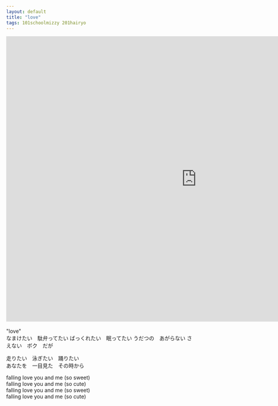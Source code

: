 ```yaml
---
layout: default
title: "love"
tags: 101schoolmizzy 201hairyo
---
```

<div class="movie-wrap">
<iframe width="1024" height="768" src="https://www.youtube.com/embed/jTJNT_DiPwc" title="love / 初音ミク" frameborder="0" allow="accelerometer; autoplay; clipboard-write; encrypted-media; gyroscope; picture-in-picture" allowfullscreen></iframe>
</div>
<br>
"love"  
<br>
なまけたい　駄弁ってたい  
ばっくれたい　眠ってたい  
うだつの　あがらない  
さえない　ボク　だが  

走りたい　泳ぎたい　踊りたい  
あなたを　一目見た　その時から    

falling love you and me (so sweet)  
falling love you and me (so cute)  
falling love you and me (so sweet)  
falling love you and me (so cute)  
